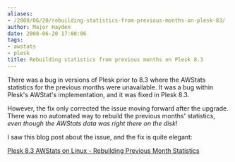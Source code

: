 ```yaml
---
aliases:
- /2008/06/20/rebuilding-statistics-from-previous-months-on-plesk-83/
author: Major Hayden
date: 2008-06-20 17:00:06
tags:
- awstats
- plesk
title: Rebuilding statistics from previous months on Plesk 8.3
---
```


There was a bug in versions of Plesk prior to 8.3 where the AWStats statistics for the previous months were unavailable. It was a bug within Plesk's AWStat's implementation, and it was fixed in Plesk 8.3.

However, the fix only corrected the issue moving forward after the upgrade. There was no automated way to rebuild the previous months' statistics, _even though the AWStats data was right there on the disk_!

I saw this blog post about the issue, and the fix is quite elegant:

[Plesk 8.3 AWStats on Linux - Rebuilding Previous Month Statistics][1]

 [1]: http://www.europheus.com/?p=67